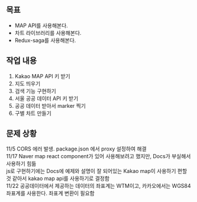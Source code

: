 ## 목표  
- MAP API를 사용해본다.
- 차트 라이브러리를 사용해본다.
- Redux-saga를 사용해본다. 

## 작업 내용
1. Kakao MAP API 키 받기
2. 지도 띄우기
3. 검색 기능 구현하기
4. 서울 공공 데이터 API 키 받기
5. 공공 데이터 받아서 marker 찍기
6. 구별 차트 만들기

## 문제 상황
11/5 CORS 에러 발생. package.json 에서 proxy 설정하여 해결  
11/17 Naver map react component가 있어 사용해보려고 했지만, Docs가 부실해서 사용하기 힘듦  
      js로 구현하기에는 Docs에 예제와 설명이 잘 되어있는 Kakao map이 사용하기 편할 것 같아서 kakao map api를 사용하기로 결정함  
11/22 공공데이터에서 제공하는 데이터의 좌표계는 WTM이고, 카카오에서는 WGS84 좌표계를 사용한다. 좌표계 변환이 필요함